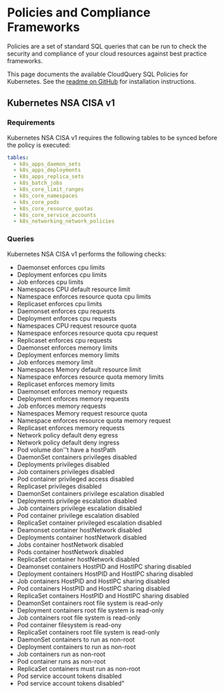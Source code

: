 # Policies and Compliance Frameworks

Policies are a set of standard SQL queries that can be run to check the security and compliance of your cloud resources against best practice frameworks.

This page documents the available CloudQuery SQL Policies for Kubernetes. See the [readme on GitHub](https://github.com/cloudquery/cloudquery/tree/main/plugins/source/k8s/policies) for installation instructions.
## Kubernetes NSA CISA v1

### Requirements
Kubernetes NSA CISA v1 requires the following tables to be synced before the policy is executed:

```yaml copy
tables:
  - k8s_apps_daemon_sets
  - k8s_apps_deployments
  - k8s_apps_replica_sets
  - k8s_batch_jobs
  - k8s_core_limit_ranges
  - k8s_core_namespaces
  - k8s_core_pods
  - k8s_core_resource_quotas
  - k8s_core_service_accounts
  - k8s_networking_network_policies
```

### Queries
Kubernetes NSA CISA v1 performs the following checks:
  - Daemonset enforces cpu limits
  - Deployment enforces cpu limits
  - Job enforces cpu limits
  - Namespaces CPU default resource limit
  - Namespace enforces resource quota cpu limits
  - Replicaset enforces cpu limits
  - Daemonset enforces cpu requests
  - Deployment enforces cpu requests
  - Namespaces CPU request resource quota
  - Namespace enforces resource quota cpu request
  - Replicaset enforces cpu requests
  - Daemonset enforces memory limits
  - Deployment enforces memory limits
  - Job enforces memory limit
  - Namespaces Memory default resource limit
  - Namespace enforces resource quota memory limits
  - Replicaset enforces memory limits
  - Daemonset enforces memory requests
  - Deployment enforces memory requests
  - Job enforces memory requests
  - Namespaces Memory request resource quota
  - Namespace enforces resource quota memory request
  - Replicaset enforces memory requests
  - Network policy default deny egress
  - Network policy default deny ingress
  - Pod volume don''t have a hostPath
  - DaemonSet containers privileges disabled
  - Deployments privileges disabled
  - Job containers privileges disabled
  - Pod container privileged access disabled
  - Replicaset privileges disabled
  - DaemonSet containers privilege escalation disabled
  - Deployments privilege escalation disabled
  - Job containers privilege escalation disabled
  - Pod container privilege escalation disabled
  - ReplicaSet container privileged escalation disabled
  - Deamonset container hostNetwork disabled
  - Deployments container hostNetwork disabled
  - Jobs container hostNetwork disabled
  - Pods container hostNetwork disabled
  - ReplicaSet container hostNetwork disabled
  - Deamonset containers HostPID and HostIPC sharing disabled
  - Deployment containers HostPID and HostIPC sharing disabled
  - Job containers HostPID and HostIPC sharing disabled
  - Pod containers HostPID and HostIPC sharing disabled
  - ReplicaSet containers HostPID and HostIPC sharing disabled
  - DeamonSet containers root file system is read-only
  - Deployment containers root file system is read-only
  - Job containers root file system is read-only
  - Pod container filesystem is read-ony
  - ReplicaSet containers root file system is read-only
  - DaemonSet containers to run as non-root
  - Deployment containers to run as non-root
  - Job containers run as non-root
  - Pod container runs as non-root
  - ReplicaSet containers must run as non-root
  - Pod service account tokens disabled
  - Pod service account tokens disabled"

